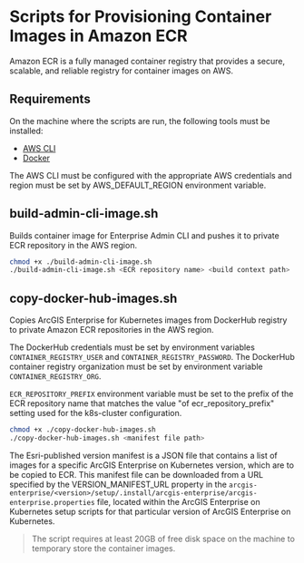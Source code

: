 # Scripts for Provisioning Container Images in Amazon ECR

Amazon ECR is a fully managed container registry that provides a secure, scalable, and reliable registry for container images on AWS.

## Requirements

On the machine where the scripts are run, the following tools must be installed:

* [AWS CLI](https://aws.amazon.com/cli/)
* [Docker](https://www.docker.com/)
  
The AWS CLI must be configured with the appropriate AWS credentials and region must be set by AWS_DEFAULT_REGION environment variable.

## build-admin-cli-image.sh

Builds container image for Enterprise Admin CLI and pushes it to private ECR repository in the AWS region.

```bash
chmod +x ./build-admin-cli-image.sh
./build-admin-cli-image.sh <ECR repository name> <build context path>
```

## copy-docker-hub-images.sh

Copies ArcGIS Enterprise for Kubernetes images from DockerHub registry to private Amazon ECR repositories in the AWS region.

The DockerHub credentials must be set by environment variables `CONTAINER_REGISTRY_USER` and `CONTAINER_REGISTRY_PASSWORD`. The DockerHub container registry organization must be set by environment variable `CONTAINER_REGISTRY_ORG`.

`ECR_REPOSITORY_PREFIX` environment variable must be set to the prefix of the ECR repository name that matches the value "of ecr_repository_prefix" setting used for the k8s-cluster configuration.

```bash
chmod +x ./copy-docker-hub-images.sh
./copy-docker-hub-images.sh <manifest file path>
```

The Esri-published version manifest is a JSON file that contains a list of images for a specific ArcGIS Enterprise on Kubernetes version, which are to be copied to ECR. This manifest file can be downloaded from a URL specified by the VERSION_MANIFEST_URL property in the `arcgis-enterprise/<version>/setup/.install/arcgis-enterprise/arcgis-enterprise.properties` file, located within the ArcGIS Enterprise on Kubernetes setup scripts for that particular version of ArcGIS Enterprise on Kubernetes.

> The script requires at least 20GB of free disk space on the machine to temporary store the container images.
